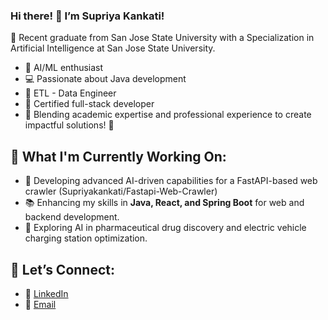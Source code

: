 ### Hi there! 👋 I’m Supriya Kankati!

🌟 Recent graduate from San Jose State University with a Specialization in Artificial Intelligence at San Jose State University.

- 🤖 AI/ML enthusiast  
- 💻 Passionate about Java development
- 🧪 ETL - Data Engineer 
- 🔧 Certified full-stack developer  
- 🎯 Blending academic expertise and professional experience to create impactful solutions! 🚀

## 🔭 What I'm Currently Working On:
- 🌟  Developing advanced AI-driven capabilities for a FastAPI-based web crawler (Supriyakankati/Fastapi-Web-Crawler)
- 📚 Enhancing my skills in **Java, React, and Spring Boot** for web and backend development.
- 🧪 Exploring AI in pharmaceutical drug discovery and electric vehicle charging station optimization.

## 🤝 Let’s Connect:
- 💼 [LinkedIn](https://www.linkedin.com/in/supriya99/)
- 📧 [Email](supriya.01.work@gmail.com)

